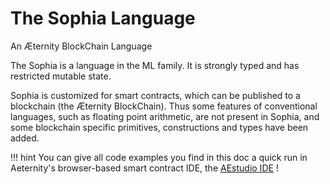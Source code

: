 # The Sophia Language

An Æternity BlockChain Language

The Sophia is a language in the ML family. It is strongly typed and has
restricted mutable state.

Sophia is customized for smart contracts, which can be published
to a blockchain (the Æternity BlockChain). Thus some features of conventional
languages, such as floating point arithmetic, are not present in Sophia, and
some blockchain specific primitives, constructions and types have been added.

!!! hint
    You can give all code examples you find in this doc a quick run in Aeternity's browser-based smart contract IDE, the [AEstudio IDE](https://studio.aepps.com/) !

